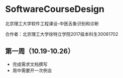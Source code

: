# SoftwareCourseDesign
北京理工大学软件工程课设-中医舌象识别和诊断

合作者：北京理工大学徐特立学院2017级本科生30081702

## 第一周（10.19-10.26）

+ 完成需求文档撰写
+ 周中需要开一次例会